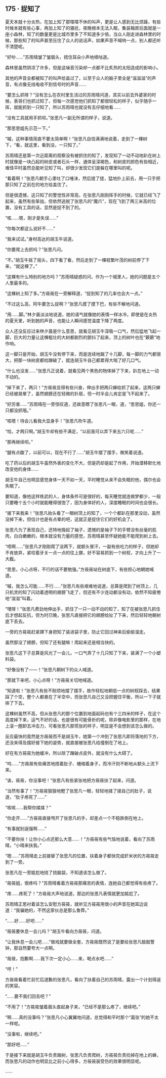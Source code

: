 ## 175 · 捉知了

夏天本就十分炎热，在加上知了那喋喋不休的叫声，更是让人感到无比烦躁，有些时候本就有些心事，再加上知了的骚扰，夜晚根本无法入眠，集装箱房后面就是一座小森林，知了的数量更是比城市里多了不知道多少倍，当众人刚走进森林里的时候，那些知了的叫声甚至压住了众人的说话声，如果声音不喊响一点，别人都还听不清楚呢。

“好吵……”苏雨晴皱了皱眉头，捂住耳朵小声地嘀咕道。

森林里虽然阴凉了许多，但是这噪音污染却一点都不比炙热的太阳造成的影响小。

其他的声音全都被知了的叫声给盖过了，以至于众人的脑子里全是“滋滋滋”的声音，有点像无线电收不到信号时的声音……

“要怎么抓呀？”没有怎么在农村里生活过的苏雨晴问道，其实以前去外婆家的时候，表哥们也抓过知了，但每一次感觉他们抓知了都很轻松的样子，似乎随手一挥，就能抓到一只知了，所以苏雨晴也就没有去仔细地看……

“没有工具就用手抓呗。”张思凡一副无所谓的样子，说道。

“那思思姐先示范一下。”

“嘁，这种事情简直不要太简单啊！”张思凡自信满满地说着，走到了一棵树下，“看，就这里，看到没，一只知了。”

苏雨晴还是第一次近距离的观察没有被抓住的知了，发现知了一动不动地趴在树上时就像是一块凸起的树皮或者石头一样，通体呈深褐色，和树皮的颜色有些相近，难怪平时虽然总能听见知了叫，却很少发现它们是躲在哪里叫的呢。

“看着啊！”张思凡朝手心里吐了口唾沫，然后搓了搓，猛地扑上前去，用一只手把那只知了之前在的地方给盖住了。

但是很遗憾，这只知了的警觉性非常高，在张思凡刚刚挥手的时候，它就已经飞了起来，虽然有些笨拙，但依然逃脱了张思凡的“魔爪”，现在飞到了两三米高的位置，没有工具的话，显然是捉不到了的。

“咳……嗯，刚才是失误……”

“你每次都这么说好不……”

“我来试试。”身材高达的胡玉牛说道。

“你要爬上去抓吗？”张思凡问。

“不。”胡玉牛摇了摇头，四下看了看，然后走到了一棵枝繁叶茂的树前停了下来，“就这棵了。”

“这棵有什么特别的地方吗？”苏雨晴疑惑的问，作为一个城里人，她的问题是五个人里最多的。

“这棵树上知了多。”方莜莜在一旁解释道，“捉到知了的几率也会大一点。”

“不过这么高，阿牛要怎么捉啊？”张思凡摸了摸下巴，有些不解地问道。

“用……脚。”林夕晨淡淡地说道，她的语气就像她的表情一样冰冷，即使是在炎热的夏天里，听到她的声音，也能让人瞬间感觉温度下降了两度。

众人还没反应过来林夕晨是什么意思，就看见胡玉牛深吸一口气，然后猛地飞起一脚，巨大的力量让这棵粗壮的大树都剧烈的颤抖了起来，顶上的树叶也在“簌簌”地作响。

这一脚只是开始，胡玉牛没有停下来，而是连续地踹了十几脚，每一脚的力气都很大，把那一块树皮都给蹭破了，就连胡玉牛自己都累得大喘了好几口气。

“什么也没发……”张思凡正说着，就看见两个黑色的物体掉了下来，趴在地上一动不动的。

“掉下来了，两只！”方莜莜显得有些兴奋，伸出手把两只蝉给抓了起来，这两只蝉已经被晃晕了，虽然翅膀还在轻微的扑扇，但一时半会儿肯定是飞不起来了。

“好厉害……”苏雨晴在一旁惊叹道，还故意瞟了张思凡一眼，道，“思思姐，你还一只都没抓哦。”

“咳嗯！待会儿看我大显身手！”张思凡吹牛道。

“哈，才两只啊。”胡玉牛却有些不满足，“以前我可以弄下来五六只呢……”

“那再继续呗。”

“腿有点酸了，以前可以，现在不行了……”胡玉牛摆了摆手，微笑着说道。

吃了药以后的胡玉牛虽然外表的变化不大，但是药却是起了作用，开始潜移默化地改变他的身体……

胡玉牛自己也明显感觉身体一天不如一天，平时睡觉从来不会失眠的他，偶尔也会失眠了。

要知道，像他这样练武的人，身体条件可是很好的，每天睡觉就连做梦都少，一般只要睡个五个小时就能睡得很饱了，因为身体好的人，深度睡眠的时间也会很长。

“接下来我来！”张思凡抬头看了一眼树顶上的知了，一个个都趴在那里没动，虽然没掉下来，但估计也是有点晕的吧，这就正是捉住它们的好机会了。

张思凡为了表现自己，还特地挽起了袖子，遗憾的是袖子下的手臂没有丝毫的肌肉，白白嫩嫩的，根本就没有力量的感觉，苏雨晴甚至怀疑她能不能爬到树上去。

“唔啊……”张思凡才刚刚爬了没两下，就额头冒汗，一副有些吃力的样子，但她却不肯放弃，紧咬着牙关一点一点的往上挪，好不容易抓到一个树杈，才向上升了一大截。

“思思，小心点呀，不行的话不要勉强。”方莜莜站在树底下，有些担心地朝她喊道。

“嘁，我怎么可能……不行……”张思凡有些艰难地说道，总算是爬到了树顶上，几只机灵的知了闪动着透明的翅膀飞走了，但还有不少连动都没有动，依然不知疲倦地“滋滋”叫着。

“嘿呀！”张思凡费劲地伸出手，抓住了一只一动不动的知了，知了在被张思凡抓住后才想起反抗，但为时已晚，张思凡直接把它的翅膀给扯了下来，然后轻轻地朝树底下丢去。

一旁的方莜莜赶紧蹲下身把知了装进袋子里，防止它回过神来后偷偷溜走。

虽然那没了翅膀，但知了还有腿嘛！爬起来还是相当快的。

张思凡这下子总算是风光了一会儿，一口气弄了十几只知了下来，装满了一个小塑料袋。

“好像没有了——！”张思凡朝树下的众人喊道。

“那就下来吧，小心点呀！”方莜莜关切地喊道。

“知道啦！”张思凡有些不耐烦地摆了摆手，故作轻松地朝低一点的树杈踩去，结果踩了个空，整个人都悬在了半空中，而张思凡自己又没把握住平衡，所以一下子就摔了下去。

这棵树虽然不高，但从张思凡的那个位置到地面起码也有个三四米的样子，在这个高度掉下来，运气不好的话，也是很有可能骨折的呢，除非像电影里的那样，在地上滚一圈卸去冲击力，可看张思凡那慌张的样子，明显是不会想到该怎么做的。

反应最快的竟然是方莜莜而不是胡玉牛，她第一个冲到了张思凡即将落地的下方，还没来得及摆好接下她的姿势，就直接被张思凡给撞倒在了地上。

好在有方莜莜为她缓冲，所以除了蹭破点皮外，就没有什么大碍了。

“呜……”方莜莜有些痛苦地捂着肚子、蜷缩着身子，而冷汗则不断地从额头上流下来。

“诶，莜莜，你没事吧！”张思凡有些紧张地把方莜莜扶了起来，问道。

“当然有事了！”方莜莜狠狠地瞪了张思凡一眼，轻轻地揉了揉自己的肚子，说道，“肚子疼死了……”

“咳咳……我帮你揉揉？”

“你走开……”方莜莜直接甩开了张思凡的手，却差点一个不稳跌倒在地上。

“有事就别逞强啊……”

“不要你扶！让你小心点还那么大意……！”方莜莜有些气恼地说着，看向了苏雨晴，“小晴来扶我。”

“嗯……”苏雨晴走上前接替了张思凡的位置，扶着身子都快完成虾米状的方莜莜走到了一旁。

张思凡在一旁尴尬地挠了挠脑袋，不知道该怎么做了。

“莜莜姐，很疼吗？”苏雨晴看着方莜莜那痛苦的表情，连她自己都觉得有些疼了。

“疼……疼死了！”方莜莜大声地说道，那边的张思凡表情就更加尴尬了。

苏雨晴正思衬着该怎么安慰方莜莜，就听见方莜莜用很小的声音在她耳边说道：“我骗她的，不然这家伙总是那么鲁莽。”

“……好……好吧……”

“莜莜要休息一会儿吗？”胡玉牛看向方莜莜，问道。

“让我休息一会儿吧……”做戏就要做全套，方莜莜既然说了是要给张思凡敲敲警钟，那自然要夸大一点啊。

“莜莜，抱歉啊……我下次一定小心……来，喝点水吧……”

“哼！”

方莜莜看着忙前忙后道歉的张思凡，看向了扶着自己的苏雨晴，露出一个计划得逞的笑容。

“……要不我们回去吧？”

“不用了！”方莜莜皱着眉头直起身子来，“已经不是那么疼了，继续吧。”

“啊……真的没事吗？”张思凡小心翼翼地问道，总觉得和平时那个“嚣张”的她不太一样呢。

“没事啦，继续吧。”

“那好吧……”

于是接下来就是胡玉牛负责踹树，张思凡负责爬树，方莜莜负责捡掉在地上的蝉，而张思凡的动作也明显比之前小心得多，方莜莜装受伤的效果很明显呢。

……
